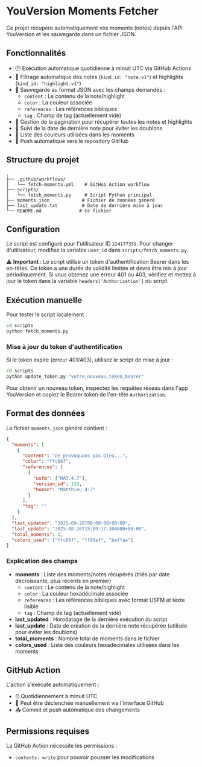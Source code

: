# YouVersion Moments Fetcher

Ce projet récupère automatiquement vos moments (notes) depuis l'API YouVersion et les sauvegarde dans un fichier JSON.

## Fonctionnalités

- 🕐 Exécution automatique quotidienne à minuit UTC via GitHub Actions
- 📝 Filtrage automatique des notes (`kind_id: "note.v1"`) et highlights (`kind_id: "highlight.v1"`)
- 📄 Sauvegarde au format JSON avec les champs demandés :
  - `content` : Le contenu de la note/highlight
  - `color` : La couleur associée
  - `references` : Les références bibliques
  - `tag` : Champ de tag (actuellement vide)
- 🔄 Gestion de la pagination pour récupérer toutes les notes et highlights
- 📅 Suivi de la date de dernière note pour éviter les doublons
- 🎨 Liste des couleurs utilisées dans les moments
- 🚀 Push automatique vers le repository GitHub

## Structure du projet

```
.
├── .github/workflows/
│   └── fetch-moments.yml    # GitHub Action workflow
├── scripts/
│   └── fetch_moments.py     # Script Python principal
├── moments.json            # Fichier de données généré
├── last_update.txt         # Date de dernière mise à jour
└── README.md              # Ce fichier
```

## Configuration

Le script est configuré pour l'utilisateur ID `224177359`. Pour changer d'utilisateur, modifiez la variable `user_id` dans `scripts/fetch_moments.py`.

⚠️ **Important** : Le script utilise un token d'authentification Bearer dans les en-têtes. Ce token a une durée de validité limitée et devra être mis à jour périodiquement. Si vous obtenez une erreur 401 ou 403, vérifiez et mettez à jour le token dans la variable `headers['Authorization']` du script.

## Exécution manuelle

Pour tester le script localement :

```bash
cd scripts
python fetch_moments.py
```

### Mise à jour du token d'authentification

Si le token expire (erreur 401/403), utilisez le script de mise à jour :

```bash
cd scripts
python update_token.py "votre_nouveau_token_bearer"
```

Pour obtenir un nouveau token, inspectez les requêtes réseau dans l'app YouVersion et copiez le Bearer token de l'en-tête `Authorization`.

## Format des données

Le fichier `moments.json` généré contient :

```json
{
  "moments": [
    {
      "content": "ne provoquons pas Dieu...",
      "color": "ffc66f",
      "references": [
        {
          "usfm": ["MAT.4.7"],
          "version_id": 133,
          "human": "Matthieu 4:7"
        }
      ],
      "tag": ""
    }
  ],
  "last_updated": "2025-09-20T00:00:00+00:00",
  "last_update": "2025-08-26T15:09:17.304000+00:00",
  "total_moments": 1,
  "colors_used": ["ffc66f", "ff95ef", "beffaa"]
}
```

### Explication des champs

- **moments** : Liste des moments/notes récupérés (triés par date décroissante, plus récents en premier)
  - `content` : Le contenu de la note/highlight
  - `color` : La couleur hexadécimale associée
  - `references` : Les références bibliques avec format USFM et texte lisible
  - `tag` : Champ de tag (actuellement vide)
- **last_updated** : Horodatage de la dernière exécution du script  
- **last_update** : Date de création de la dernière note récupérée (utilisée pour éviter les doublons)
- **total_moments** : Nombre total de moments dans le fichier
- **colors_used** : Liste des couleurs hexadécimales utilisées dans les moments

## GitHub Action

L'action s'exécute automatiquement :
- ⏰ Quotidiennement à minuit UTC
- 🔧 Peut être déclenchée manuellement via l'interface GitHub
- 📤 Commit et push automatique des changements

## Permissions requises

La GitHub Action nécessite les permissions :
- `contents: write` pour pouvoir pousser les modifications
